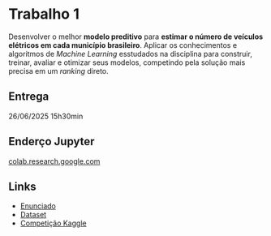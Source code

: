 # Trabalho 1

Desenvolver o melhor **modelo preditivo** para **estimar o número de veículos elétricos em cada município brasileiro**. Aplicar os conhecimentos e algoritmos de *Machine Learning* esstudados na disciplina para construir, treinar, avaliar e otimizar seus modelos, competindo pela solução mais precisa em um *ranking* direto.  

## Entrega

26/06/2025 15h30min

## Enderço Jupyter

[colab.research.google.com](https://colab.research.google.com/drive/1m9xZd7ob4Im08XPESf1OJ4YQdnIO_cO6?usp=sharing)

## Links

- [Enunciado]()
- [Dataset]()
- [Competição Kaggle](https://www.kaggle.com/competitions)
